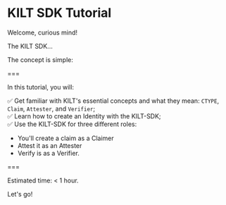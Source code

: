 # KILT SDK Tutorial  

Welcome, curious mind!   

The KILT SDK...

The concept is simple:  

===

In this tutorial, you will:   

✅ Get familiar with KILT's essential concepts and what they mean: `CTYPE`, `Claim`, `Attester`, and `Verifier`;   
✅ Learn how to create an Identity with the KILT-SDK;   
✅ Use the KILT-SDK for three different roles: 
* You'll create a claim as a Claimer 
* Attest it as an Attester
* Verify is as a Verifier.    

===

Estimated time: < 1 hour.   

Let's go!





